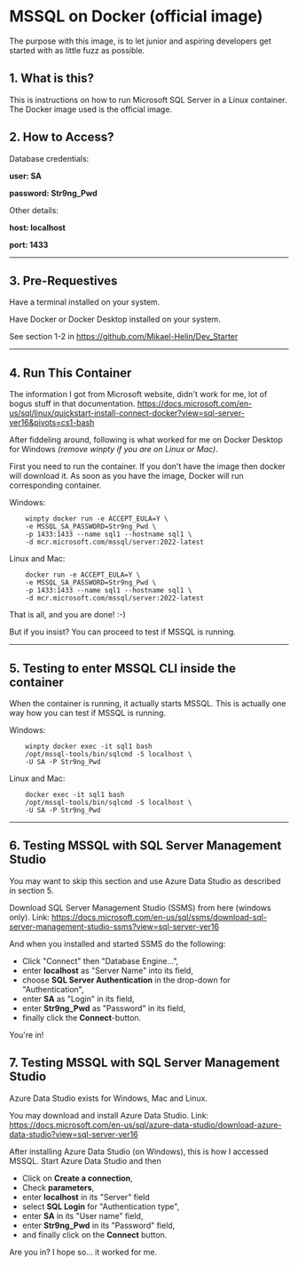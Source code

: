 # **MSSQL on Docker (official image)**

The purpose with this image, is to let junior and aspiring developers get started with as little fuzz as possible.

## **1. What is this?**

This is instructions on how to run Microsoft SQL Server in a Linux container. The Docker image used is the official image.

## **2. How to Access?**

Database credentials:

**user: SA**

**password: Str9ng_Pwd**

Other details:

**host: localhost**

**port: 1433**

___

## **3. Pre-Requestives**

Have a terminal installed on your system.

Have Docker or Docker Desktop installed on your system.

See section 1-2 in https://github.com/Mikael-Helin/Dev_Starter
___

## **4. Run This Container**

The information I got from Microsoft website, didn't work for me, lot of bogus stuff in that documentation. https://docs.microsoft.com/en-us/sql/linux/quickstart-install-connect-docker?view=sql-server-ver16&pivots=cs1-bash

After fiddeling around, following is what worked for me on Docker Desktop for Windows *(remove winpty if you are on Linux or Mac)*.

First you need to run the container. If you don't have the image then docker will download it. As soon as you have the image, Docker will run corresponding container.

Windows:

        winpty docker run -e ACCEPT_EULA=Y \
        -e MSSQL_SA_PASSWORD=Str9ng_Pwd \
        -p 1433:1433 --name sql1 --hostname sql1 \
        -d mcr.microsoft.com/mssql/server:2022-latest

Linux and Mac:

        docker run -e ACCEPT_EULA=Y \
        -e MSSQL_SA_PASSWORD=Str9ng_Pwd \
        -p 1433:1433 --name sql1 --hostname sql1 \
        -d mcr.microsoft.com/mssql/server:2022-latest

That is all, and you are done! :-)

But if you insist? You can proceed to test if MSSQL is running.
___

## **5. Testing to enter MSSQL CLI inside the container**

When the container is running, it actually starts MSSQL. This is actually one way how you can test if MSSQL is running.

Windows:

        winpty docker exec -it sql1 bash
        /opt/mssql-tools/bin/sqlcmd -S localhost \
        -U SA -P Str9ng_Pwd


Linux and Mac:

        docker exec -it sql1 bash
        /opt/mssql-tools/bin/sqlcmd -S localhost \
        -U SA -P Str9ng_Pwd

___

## **6. Testing MSSQL with SQL Server Management Studio**

You may want to skip this section and use Azure Data Studio as described in section 5.

Download SQL Server Management Studio (SSMS) from here (windows only). Link: https://docs.microsoft.com/en-us/sql/ssms/download-sql-server-management-studio-ssms?view=sql-server-ver16

And when you installed and started SSMS do the following:

* Click "Connect" then "Database Engine...",
* enter **localhost** as "Server Name" into its field,
* choose **SQL Server Authentication** in the drop-down for "Authentication",
* enter **SA** as "Login" in its field,
* enter **Str9ng_Pwd** as "Password" in its field, 
* finally click the **Connect**-button.
  
You're in!


## **7. Testing MSSQL with SQL Server Management Studio**

Azure Data Studio exists for Windows, Mac and Linux.

You may download and install Azure Data Studio. Link: https://docs.microsoft.com/en-us/sql/azure-data-studio/download-azure-data-studio?view=sql-server-ver16

After installing Azure Data Studio (on Windows), this is how I accessed MSSQL. Start Azure Data Studio and then

* Click on **Create a connection**,
* Check **parameters**,
* enter **localhost** in its "Server" field
* select **SQL Login** for "Authentication type",
* enter **SA** in its "User name" field,
* enter **Str9ng_Pwd** in its "Password" field,
* and finally click on the **Connect** button.

Are you in? I hope so... it worked for me.

